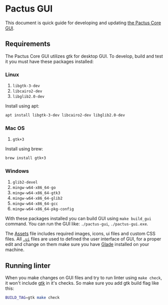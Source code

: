 # Pactus GUI

This document is quick guide for developing and updating [the Pactus Core GUI](../cmd/gtk/).

## Requirements

The Pactus Core GUI utilizes gtk for desktop GUI. To develop, build and test it you must have these packages installed:

### Linux

1. `libgtk-3-dev`
2. `libcairo2-dev`
3. `libglib2.0-dev`

Install using apt:

```bash
apt install libgtk-3-dev libcairo2-dev libglib2.0-dev
```

### Mac OS

1. `gtk+3`

Install using brew:

```bash
brew install gtk+3
```

### Windows

1. `glib2-devel`
2. `mingw-w64-x86_64-go`
3. `mingw-w64-x86_64-gtk3`
4. `mingw-w64-x86_64-glib2`
5. `mingw-w64-x86_64-gcc`
6. `mingw-w64-x86_64-pkg-config`


With these packages installed you can build GUI using `make build_gui` command. You can run the GUI like: `./pactus-gui`, `./pactus-gui.exe`.


The [Assets](../cmd/gtk/assets/) file includes required images, icons, ui files and custom CSS files. All [`.ui`](../cmd/gtk/assets/ui/) files are used to defined the user interface of GUI, for a proper edit and change on them make sure you have [Glade](https://gitlab.gnome.org/GNOME/glade) installed on your machine.

## Running linter

When you make changes on GUI files and try to run linter using `make check`, it won't include [gtk](../cmd/gtk/) in it's checks. So make sure you add gtk build flag like this:

```bash
BUILD_TAG=gtk make check
```
